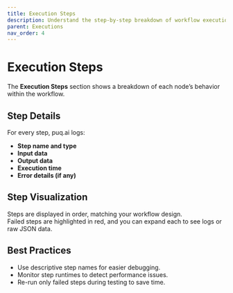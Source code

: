 ```yaml
---
title: Execution Steps
description: Understand the step-by-step breakdown of workflow executions in puq.ai. Analyze inputs, outputs, timing, and errors for each node to refine and improve workflow logic.
parent: Executions
nav_order: 4
---
```

# Execution Steps

The **Execution Steps** section shows a breakdown of each node’s behavior within the workflow.

## Step Details
For every step, puq.ai logs:
- **Step name and type**
- **Input data**
- **Output data**
- **Execution time**
- **Error details (if any)**

## Step Visualization
Steps are displayed in order, matching your workflow design.  
Failed steps are highlighted in red, and you can expand each to see logs or raw JSON data.

## Best Practices
- Use descriptive step names for easier debugging.
- Monitor step runtimes to detect performance issues.
- Re-run only failed steps during testing to save time.
